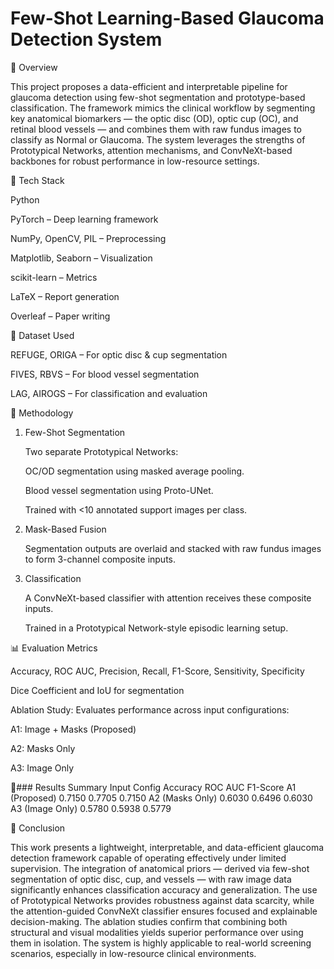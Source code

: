 # Few-Shot Learning-Based Glaucoma Detection System


📌 Overview

This project proposes a data-efficient and interpretable pipeline for glaucoma detection using few-shot segmentation and prototype-based classification. The framework mimics the clinical workflow by segmenting key anatomical biomarkers — the optic disc (OD), optic cup (OC), and retinal blood vessels — and combines them with raw fundus images to classify as Normal or Glaucoma. The system leverages the strengths of Prototypical Networks, attention mechanisms, and ConvNeXt-based backbones for robust performance in low-resource settings.


🧰 Tech Stack

Python

PyTorch – Deep learning framework

NumPy, OpenCV, PIL – Preprocessing

Matplotlib, Seaborn – Visualization

scikit-learn – Metrics

LaTeX – Report generation

Overleaf – Paper writing


📂 Dataset Used

REFUGE, ORIGA – For optic disc & cup segmentation

FIVES, RBVS – For blood vessel segmentation

LAG, AIROGS – For classification and evaluation


🧠 Methodology

1. Few-Shot Segmentation
   
   Two separate Prototypical Networks:
   
   OC/OD segmentation using masked average pooling.
   
   Blood vessel segmentation using Proto-UNet.
   
   Trained with <10 annotated support images per class.

2. Mask-Based Fusion
   
   Segmentation outputs are overlaid and stacked with raw fundus images to form 3-channel composite inputs.

3. Classification
   
   A ConvNeXt-based classifier with attention receives these composite inputs.

   Trained in a Prototypical Network-style episodic learning setup.


📊 Evaluation Metrics

   Accuracy, ROC AUC, Precision, Recall, F1-Score, Sensitivity, Specificity

   Dice Coefficient and IoU for segmentation


Ablation Study: Evaluates performance across input configurations:

   A1: Image + Masks (Proposed)
   
   A2: Masks Only
   
   A3: Image Only
   
   📌### Results Summary
   Input  Config   	   Accuracy 	ROC AUC	  F1-Score
   A1    (Proposed)	     0.7150	   0.7705	  0.7150
   A2    (Masks Only)	  0.6030	   0.6496	  0.6030
   A3    (Image Only)	  0.5780    0.5938     0.5779


📜 Conclusion

This work presents a lightweight, interpretable, and data-efficient glaucoma detection framework capable of operating effectively under limited supervision. The integration of anatomical priors — derived via few-shot segmentation of optic disc, cup, and vessels — with raw image data significantly enhances classification accuracy and generalization. The use of Prototypical Networks provides robustness against data scarcity, while the attention-guided ConvNeXt classifier ensures focused and explainable decision-making. The ablation studies confirm that combining both structural and visual modalities yields superior performance over using them in isolation. The system is highly applicable to real-world screening scenarios, especially in low-resource clinical environments.
